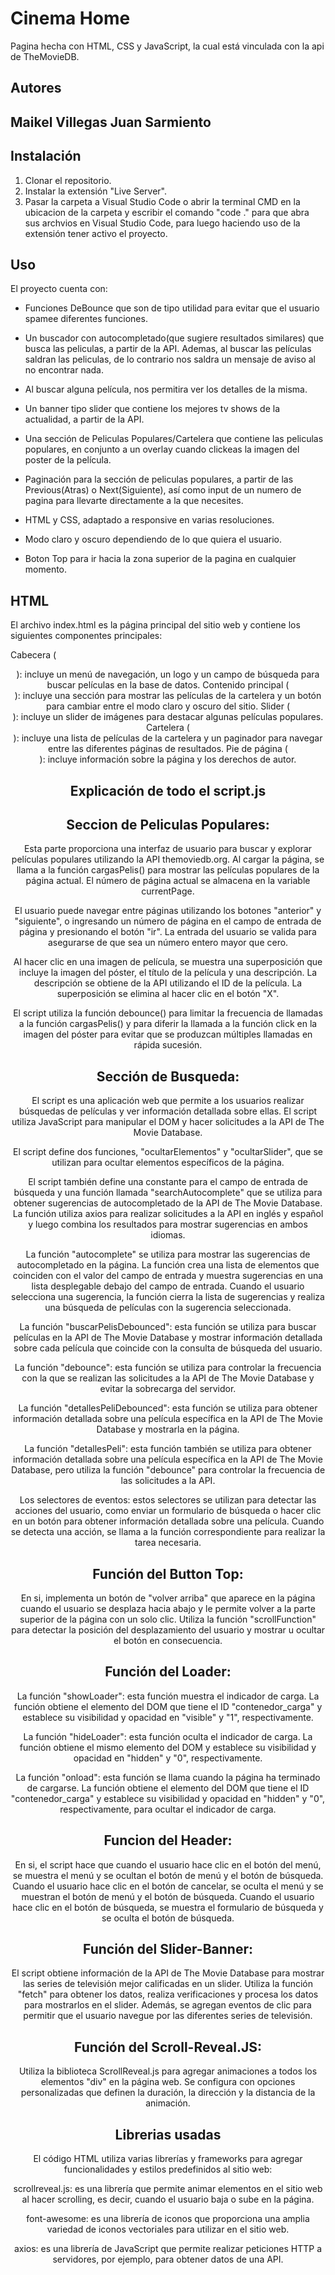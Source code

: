 # Cinema Home

Pagina hecha con HTML, CSS y JavaScript, la cual está vinculada con la api de TheMovieDB.

## Autores
Maikel Villegas 
Juan Sarmiento
---

## Instalación

1. Clonar el repositorio.
2. Instalar la extensión "Live Server".
3. Pasar la carpeta a Visual Studio Code o abrir la terminal CMD en la ubicacion de la carpeta y escribir el comando "code ." para que abra sus archvios en Visual Studio Code, para luego haciendo uso de la extensión tener activo el proyecto.

## Uso

El proyecto cuenta con:

- Funciones DeBounce que son de tipo utilidad para evitar que el usuario spamee diferentes funciones.

- Un buscador con autocompletado(que sugiere resultados similares) que busca las peliculas, a partir de la API. Ademas, al buscar las películas saldran las peliculas, de lo contrario nos saldra un mensaje de aviso al no encontrar nada.

- Al buscar alguna película, nos permitira ver los detalles de la misma.

- Un banner tipo slider que contiene los mejores tv shows de la actualidad, a partir de la API.

- Una sección de Peliculas Populares/Cartelera que contiene las peliculas populares, en conjunto a un overlay cuando clickeas la imagen del poster de la película.

- Paginación para la sección de peliculas populares, a partir de las Previous(Atras) o Next(Siguiente), así como input de un numero de pagina para llevarte directamente a la que necesites.

- HTML y CSS, adaptado a responsive en varias resoluciones.

- Modo claro y oscuro dependiendo de lo que quiera el usuario.

- Boton Top para ir hacia la zona superior de la pagina en cualquier momento.

## HTML

El archivo index.html es la página principal del sitio web y contiene los siguientes componentes principales:

Cabecera (<header>): incluye un menú de navegación, un logo y un campo de búsqueda para buscar películas en la base de datos.
Contenido principal (<main>): incluye una sección para mostrar las películas de la cartelera y un botón para cambiar entre el modo claro y oscuro del sitio.
Slider (<section class="slider-section">): incluye un slider de imágenes para destacar algunas películas populares.
Cartelera (<section>): incluye una lista de películas de la cartelera y un paginador para navegar entre las diferentes páginas de resultados.
Pie de página (<footer>): incluye información sobre la página y los derechos de autor.

## Explicación de todo el script.js

## Seccion de Peliculas Populares:

Esta parte proporciona una interfaz de usuario para buscar y explorar películas populares utilizando la API themoviedb.org. Al cargar la página, se llama a la función cargasPelis() para mostrar las películas populares de la página actual. El número de página actual se almacena en la variable currentPage.

El usuario puede navegar entre páginas utilizando los botones "anterior" y "siguiente", o ingresando un número de página en el campo de entrada de página y presionando el botón "ir". La entrada del usuario se valida para asegurarse de que sea un número entero mayor que cero.

Al hacer clic en una imagen de película, se muestra una superposición que incluye la imagen del póster, el título de la película y una descripción. La descripción se obtiene de la API utilizando el ID de la película. La superposición se elimina al hacer clic en el botón "X".

El script utiliza la función debounce() para limitar la frecuencia de llamadas a la función cargasPelis() y para diferir la llamada a la función click en la imagen del póster para evitar que se produzcan múltiples llamadas en rápida sucesión.

## Sección de Busqueda:

El script es una aplicación web que permite a los usuarios realizar búsquedas de películas y ver información detallada sobre ellas. El script utiliza JavaScript para manipular el DOM y hacer solicitudes a la API de The Movie Database.

El script define dos funciones, "ocultarElementos" y "ocultarSlider", que se utilizan para ocultar elementos específicos de la página.

El script también define una constante para el campo de entrada de búsqueda y una función llamada "searchAutocomplete" que se utiliza para obtener sugerencias de autocompletado de la API de The Movie Database. La función utiliza axios para realizar solicitudes a la API en inglés y español y luego combina los resultados para mostrar sugerencias en ambos idiomas.

La función "autocomplete" se utiliza para mostrar las sugerencias de autocompletado en la página. La función crea una lista de elementos que coinciden con el valor del campo de entrada y muestra sugerencias en una lista desplegable debajo del campo de entrada. Cuando el usuario selecciona una sugerencia, la función cierra la lista de sugerencias y realiza una búsqueda de películas con la sugerencia seleccionada.

La función "buscarPelisDebounced": esta función se utiliza para buscar películas en la API de The Movie Database y mostrar información detallada sobre cada película que coincide con la consulta de búsqueda del usuario.

La función "debounce": esta función se utiliza para controlar la frecuencia con la que se realizan las solicitudes a la API de The Movie Database y evitar la sobrecarga del servidor.

La función "detallesPeliDebounced": esta función se utiliza para obtener información detallada sobre una película específica en la API de The Movie Database y mostrarla en la página.

La función "detallesPeli": esta función también se utiliza para obtener información detallada sobre una película específica en la API de The Movie Database, pero utiliza la función "debounce" para controlar la frecuencia de las solicitudes a la API.

Los selectores de eventos: estos selectores se utilizan para detectar las acciones del usuario, como enviar un formulario de búsqueda o hacer clic en un botón para obtener información detallada sobre una película. Cuando se detecta una acción, se llama a la función correspondiente para realizar la tarea necesaria.

## Función del Button Top:

En si, implementa un botón de "volver arriba" que aparece en la página cuando el usuario se desplaza hacia abajo y le permite volver a la parte superior de la página con un solo clic. Utiliza la función "scrollFunction" para detectar la posición del desplazamiento del usuario y mostrar u ocultar el botón en consecuencia. 

## Función del Loader:

La función "showLoader": esta función muestra el indicador de carga. La función obtiene el elemento del DOM que tiene el ID "contenedor_carga" y establece su visibilidad y opacidad en "visible" y "1", respectivamente.

La función "hideLoader": esta función oculta el indicador de carga. La función obtiene el mismo elemento del DOM y establece su visibilidad y opacidad en "hidden" y "0", respectivamente.

La función "onload": esta función se llama cuando la página ha terminado de cargarse. La función obtiene el elemento del DOM que tiene el ID "contenedor_carga" y establece su visibilidad y opacidad en "hidden" y "0", respectivamente, para ocultar el indicador de carga.

## Funcion del Header:

En si, el script hace que cuando el usuario hace clic en el botón del menú, se muestra el menú y se ocultan el botón de menú y el botón de búsqueda. Cuando el usuario hace clic en el botón de cancelar, se oculta el menú y se muestran el botón de menú y el botón de búsqueda. Cuando el usuario hace clic en el botón de búsqueda, se muestra el formulario de búsqueda y se oculta el botón de búsqueda. 

## Función del Slider-Banner:

El script obtiene información de la API de The Movie Database para mostrar las series de televisión mejor calificadas en un slider. Utiliza la función "fetch" para obtener los datos, realiza verificaciones y procesa los datos para mostrarlos en el slider. Además, se agregan eventos de clic para permitir que el usuario navegue por las diferentes series de televisión.

## Función del Scroll-Reveal.JS:

Utiliza la biblioteca ScrollReveal.js para agregar animaciones a todos los elementos "div" en la página web. Se configura con opciones personalizadas que definen la duración, la dirección y la distancia de la animación.

## Librerias usadas
El código HTML utiliza varias librerías y frameworks para agregar funcionalidades y estilos predefinidos al sitio web:

scrollreveal.js: es una librería que permite animar elementos en el sitio web al hacer scrolling, es decir, cuando el usuario baja o sube en la página.

font-awesome: es una librería de iconos que proporciona una amplia variedad de iconos vectoriales para utilizar en el sitio web.

axios: es una librería de JavaScript que permite realizar peticiones HTTP a servidores, por ejemplo, para obtener datos de una API.

